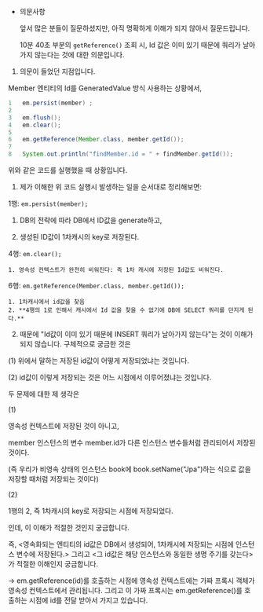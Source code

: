 - 의문사항

  앞서 많은 분들이 질문하셨지만, 아직 명확하게 이해가 되지 않아서 질문드립니다.

  10분 40초 부분의 `getReference()` 조회 시, Id 값은 이미 있기 때문에 쿼리가 날아가지 않는다는 것에 대한 의문입니다.

  

1. 의문이 들었던 지점입니다.



Member 엔티티의 Id를 GeneratedValue 방식 사용하는 상황에서,

```java
1	em.persist(member) ;
2	
3	em.flush();
4	em.clear();
5	
6	em.getReference(Member.class, member.getId());
7	
8	System.out.println("findMember.id = " + findMember.getId());
```

위와 같은 코드를 실행했을 때 상황입니다.



1) 제가 이해한 위 코드 실행시 발생하는 일을 순서대로 정리해보면:

1행: `em.persist(member);`

1. DB의 전략에 따라 DB에서 ID값을 generate하고, 

2. 생성된 ID값이 1차캐시의 key로 저장된다.

4행: `em.clear();`

	1. 영속성 컨텍스트가 완전히 비워진다: 즉 1차 캐시에 저장된 Id값도 비워진다.

6행: `em.getReference(Member.class, member.getId());`

	1. 1차캐시에서 id값을 찾음
	2. **4행의 1로 인해서 캐시에서 Id 값을 찾을 수 없기에 DB에 SELECT 쿼리를 던지게 된다.**



2) 때문에 "Id값이 이미 있기 때문에 INSERT 쿼리가 날아가지 않는다"는 것이 이해가 되지 않습니다. 구체적으로 궁금한 것은

(1) 위에서 말하는 저장된 id값이 어떻게 저장되었냐는 것입니다.

(2) id값이 이렇게 저장되는 것은 어느 시점에서 이루어졌냐는 것입니다.



두 문제에 대한 제 생각은

(1)

영속성 컨텍스트에 저장된 것이 아니고,

member 인스턴스의 변수 member.id가 다른 인스턴스 변수들처럼 관리되어서 저장된 것이다. 

(즉 우리가 비영속 상태의 인스턴스 book에 book.setName("Jpa")하는 식으로 값을 저장할 때처럼 저장되는 것이다)



(2)

1행의 2, 즉 1차캐시의 key로 저장되는 시점에 저장되었다.



인데, 이 이해가 적절한 것인지 궁금합니다.

즉, <영속화되는 엔티티의 id값은 DB에서 생성되어, 1차캐시에 저장되는 시점에 인스턴스 변수에 저장된다.> 그리고 <그 id값은 해당 인스턴스와 동일한 생명 주기를 갖는다>가 적절한 이해인지 궁금합니다.



-> em.getReference(id)를 호출하는 시점에 영속성 컨텍스트에는 가짜 프록시 객체가 영속성 컨텍스트에서 관리됩니다. 그리고 이 가짜 프록시는 em.getReference()를 호출하는 시점에 id를 전달 받아서 가지고 있습니다.



